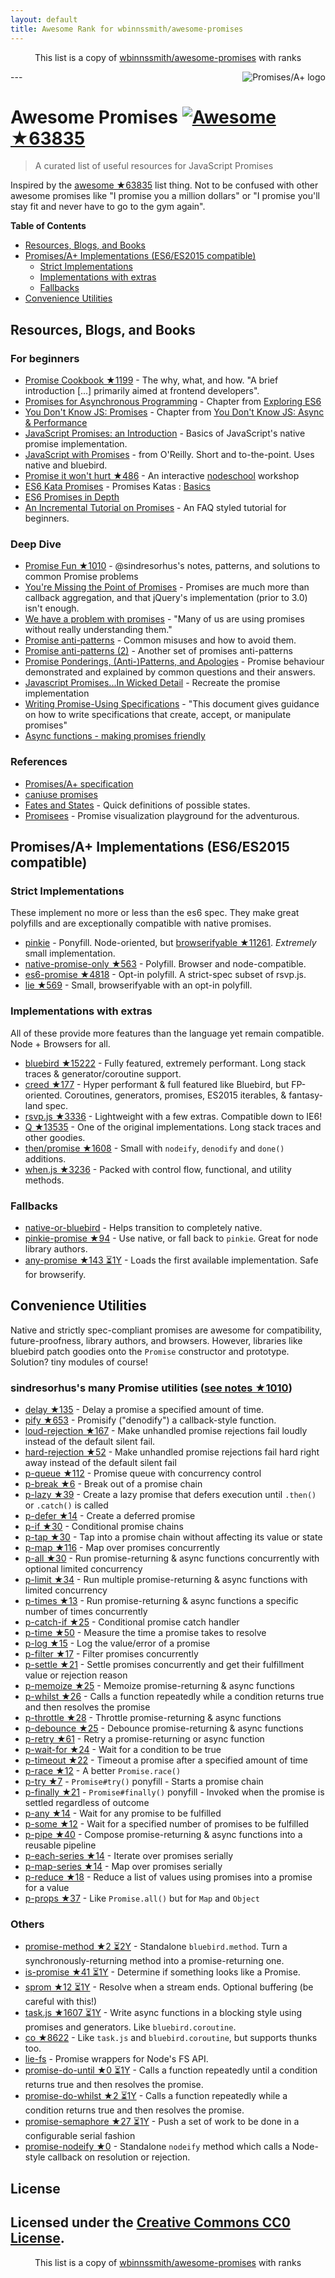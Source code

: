 ```yaml
---
layout: default
title: Awesome Rank for wbinnssmith/awesome-promises
---
```


<p align="center">
	This list is a copy of <a href="https://github.com/wbinnssmith/awesome-promises">wbinnssmith/awesome-promises</a> with ranks
</p>
---
<a href="https://promisesaplus.com/">
    <img src="https://promisesaplus.com/assets/logo-small.png" alt="Promises/A+ logo" align="right" />
</a>

# Awesome Promises [![Awesome](https://cdn.rawgit.com/sindresorhus/awesome/d7305f38d29fed78fa85652e3a63e154dd8e8829/media/badge.svg) ★63835](https://github.com/sindresorhus/awesome)

> A curated list of useful resources for JavaScript Promises

Inspired by the [awesome ★63835](https://github.com/sindresorhus/awesome) list thing. Not to be confused with other awesome promises like "I promise you a million dollars" or "I promise you'll stay fit and never have to go to the gym again".

**Table of Contents**

- [Resources, Blogs, and Books](#resources-blogs-and-books)
- [Promises/A+ Implementations (ES6/ES2015 compatible)](#promisesa-implementations-es6es2015-compatible)
  - [Strict Implementations](#strict-implementations)
  - [Implementations with extras](#implementations-with-extras)
  - [Fallbacks](#fallbacks)
- [Convenience Utilities](#convenience-utilities)

## Resources, Blogs, and Books

### For beginners
* [Promise Cookbook ★1199](https://github.com/mattdesl/promise-cookbook) - The why, what, and how. "A brief introduction [...] primarily aimed at frontend developers".
* [Promises for Asynchronous Programming](http://exploringjs.com/es6/ch_promises.html) - Chapter from [Exploring ES6](http://exploringjs.com/)
* [You Don't Know JS: Promises](https://github.com/getify/You-Dont-Know-JS/blob/master/async%20&%20performance/ch3.md) - Chapter from [You Don't Know JS: Async & Performance](https://github.com/getify/You-Dont-Know-JS/tree/master/async%20%26%20performance)
* [JavaScript Promises: an Introduction](https://developers.google.com/web/fundamentals/getting-started/primers/promises) - Basics of JavaScript's native promise implementation.
* [JavaScript with Promises](http://shop.oreilly.com/product/0636920032151.do) - from O'Reilly. Short and to-the-point. Uses native and bluebird.
* [Promise it won't hurt ★486](https://github.com/stevekane/promise-it-wont-hurt) - An interactive [nodeschool](https://nodeschool.io/) workshop
* [ES6 Kata Promises](http://es6katas.org/) - Promises Katas : [Basics](http://tddbin.com/#?kata=es6/language/promise/basics)
* [ES6 Promises in Depth](https://ponyfoo.com/articles/es6-promises-in-depth)
* [An Incremental Tutorial on Promises](http://www.sohamkamani.com/blog/2016/08/28/incremenal-tutorial-to-promises/) - An FAQ styled tutorial for beginners.

### Deep Dive
* [Promise Fun ★1010](https://github.com/sindresorhus/promise-fun) - @sindresorhus's notes, patterns, and solutions to common Promise problems
* [You're Missing the Point of Promises](https://blog.domenic.me/youre-missing-the-point-of-promises/) - Promises are much more than callback aggregation, and that jQuery's implementation (prior to 3.0) isn't enough.
* [We have a problem with promises](https://pouchdb.com/2015/05/18/we-have-a-problem-with-promises.html) - "Many of us are using promises without really understanding them."
* [Promise anti-patterns](https://github.com/petkaantonov/bluebird/wiki/Promise-anti-patterns) - Common misuses and how to avoid them.
* [Promise anti-patterns (2)](http://taoofcode.net/promise-anti-patterns/) - Another set of promises anti-patterns
* [Promise Ponderings, (Anti-)Patterns, and Apologies](https://sdgluck.github.io/2015/08/24/promise-ponderings-patterns-apologies/) - Promise behaviour demonstrated and explained by common questions and their answers.
* [Javascript Promises...In Wicked Detail](http://www.mattgreer.org/articles/promises-in-wicked-detail/) - Recreate the promise implementation
* [Writing Promise-Using Specifications](https://www.w3.org/2001/tag/doc/promises-guide) - "This document gives guidance on how to write specifications that create, accept, or manipulate promises"
* [Async functions - making promises friendly](https://developers.google.com/web/fundamentals/getting-started/primers/async-functions)

### References
* [Promises/A+ specification](https://promisesaplus.com/)
* [caniuse promises](http://caniuse.com/#feat=promises)
* [Fates and States](https://github.com/domenic/promises-unwrapping/blob/master/docs/states-and-fates.md) - Quick definitions of possible states.
* [Promisees](https://bevacqua.github.io/promisees/) - Promise visualization playground for the adventurous.

## Promises/A+ Implementations (ES6/ES2015 compatible)

### Strict Implementations
These implement no more or less than the es6 spec. They make great polyfills and are exceptionally compatible with native promises.

* [pinkie](https://github.com/floatdrop/pinkie) - Ponyfill. Node-oriented, but [browserifyable ★11261](https://github.com/substack/node-browserify). *Extremely* small implementation.
* [native-promise-only ★563](https://github.com/getify/native-promise-only) - Polyfill. Browser and node-compatible.
* [es6-promise ★4818](https://github.com/stefanpenner/es6-promise) - Opt-in polyfill. A strict-spec subset of rsvp.js.
* [lie ★569](https://github.com/calvinmetcalf/lie) - Small, browserifyable with an opt-in polyfill.

### Implementations with extras
All of these provide more features than the language yet remain compatible. Node + Browsers for all.

* [bluebird ★15222](https://github.com/petkaantonov/bluebird) - Fully featured, extremely performant. Long stack traces & generator/coroutine support.
* [creed ★177](https://github.com/briancavalier/creed) - Hyper performant & full featured like Bluebird, but FP-oriented. Coroutines, generators, promises, ES2015 iterables, & fantasy-land spec.
* [rsvp.js ★3336](https://github.com/tildeio/rsvp.js) - Lightweight with a few extras. Compatible down to IE6!
* [Q ★13535](https://github.com/kriskowal/q) - One of the original implementations. Long stack traces and other goodies.
* [then/promise ★1608](https://github.com/then/promise) - Small with `nodeify`, `denodify` and `done()` additions.
* [when.js ★3236](https://github.com/cujojs/when) - Packed with control flow, functional, and utility methods.


### Fallbacks
* [native-or-bluebird](https://www.npmjs.com/package/native-or-bluebird) - Helps transition to completely native.
* [pinkie-promise ★94](https://github.com/floatdrop/pinkie-promise) - Use native, or fall back to `pinkie`. Great for node library authors.
* [any-promise ★143 ⏳1Y](https://github.com/kevinbeaty/any-promise) - Loads the first available implementation. Safe for browserify.

## Convenience Utilities
Native and strictly spec-compliant promises are awesome for compatibility, future-proofness, library authors, and browsers. However, libraries like bluebird patch goodies onto the `Promise` constructor and prototype. Solution? tiny modules of course!

### sindresorhus's many Promise utilities ([see notes ★1010](https://github.com/sindresorhus/promise-fun))
* [delay ★135](https://github.com/sindresorhus/delay) - Delay a promise a specified amount of time.
* [pify ★653](https://github.com/sindresorhus/pify) - Promisify ("denodify") a callback-style function.
* [loud-rejection ★167](https://github.com/sindresorhus/loud-rejection) - Make unhandled promise rejections fail loudly instead of the default silent fail.
* [hard-rejection ★52](https://github.com/sindresorhus/hard-rejection) - Make unhandled promise rejections fail hard right away instead of the default silent fail
* [p-queue ★112](https://github.com/sindresorhus/p-queue) - Promise queue with concurrency control
* [p-break ★6](https://github.com/sindresorhus/p-break) - Break out of a promise chain
* [p-lazy ★39](https://github.com/sindresorhus/p-lazy) - Create a lazy promise that defers execution until `.then()` or `.catch()` is called
* [p-defer ★14](https://github.com/sindresorhus/p-defer) - Create a deferred promise
* [p-if ★30](https://github.com/sindresorhus/p-if) - Conditional promise chains
* [p-tap ★30](https://github.com/sindresorhus/p-tap) - Tap into a promise chain without affecting its value or state
* [p-map ★116](https://github.com/sindresorhus/p-map) - Map over promises concurrently
* [p-all ★30](https://github.com/sindresorhus/p-all) - Run promise-returning & async functions concurrently with optional limited concurrency
* [p-limit ★34](https://github.com/sindresorhus/p-limit) - Run multiple promise-returning & async functions with limited concurrency
* [p-times ★13](https://github.com/sindresorhus/p-times) - Run promise-returning & async functions a specific number of times concurrently
* [p-catch-if ★25](https://github.com/sindresorhus/p-catch-if) - Conditional promise catch handler
* [p-time ★50](https://github.com/sindresorhus/p-time) - Measure the time a promise takes to resolve
* [p-log ★15](https://github.com/sindresorhus/p-log) - Log the value/error of a promise
* [p-filter ★17](https://github.com/sindresorhus/p-filter) - Filter promises concurrently
* [p-settle ★21](https://github.com/sindresorhus/p-settle) - Settle promises concurrently and get their fulfillment value or rejection reason
* [p-memoize ★25](https://github.com/sindresorhus/p-memoize) - Memoize promise-returning & async functions
* [p-whilst ★26](https://github.com/sindresorhus/p-whilst) - Calls a function repeatedly while a condition returns true and then resolves the promise
* [p-throttle ★28](https://github.com/sindresorhus/p-throttle) - Throttle promise-returning & async functions
* [p-debounce ★25](https://github.com/sindresorhus/p-debounce) - Debounce promise-returning & async functions
* [p-retry ★61](https://github.com/sindresorhus/p-retry) - Retry a promise-returning or async function
* [p-wait-for ★24](https://github.com/sindresorhus/p-wait-for) - Wait for a condition to be true
* [p-timeout ★22](https://github.com/sindresorhus/p-timeout) - Timeout a promise after a specified amount of time
* [p-race ★12](https://github.com/sindresorhus/p-race) - A better `Promise.race()`
* [p-try ★7](https://github.com/sindresorhus/p-try) - `Promise#try()` ponyfill - Starts a promise chain
* [p-finally ★21](https://github.com/sindresorhus/p-finally) - `Promise#finally()` ponyfill - Invoked when the promise is settled regardless of outcome
* [p-any ★14](https://github.com/sindresorhus/p-any) - Wait for any promise to be fulfilled
* [p-some ★12](https://github.com/sindresorhus/p-some) - Wait for a specified number of promises to be fulfilled
* [p-pipe ★40](https://github.com/sindresorhus/p-pipe) - Compose promise-returning & async functions into a reusable pipeline
* [p-each-series ★14](https://github.com/sindresorhus/p-each-series) - Iterate over promises serially
* [p-map-series ★14](https://github.com/sindresorhus/p-map-series) - Map over promises serially
* [p-reduce ★18](https://github.com/sindresorhus/p-reduce) - Reduce a list of values using promises into a promise for a value
* [p-props ★37](https://github.com/sindresorhus/p-props) - Like `Promise.all()` but for `Map` and `Object`

### Others
* [promise-method ★2 ⏳2Y](https://github.com/wbinnssmith/promise-method) - Standalone `bluebird.method`. Turn a synchronously-returning method into a promise-returning one.
* [is-promise ★41 ⏳1Y](https://github.com/then/is-promise) - Determine if something looks like a Promise.
* [sprom ★12 ⏳1Y](https://github.com/then/sprom) - Resolve when a stream ends. Optional buffering (be careful with this!)
* [task.js ★1607 ⏳1Y](https://github.com/mozilla/task.js) - Write async functions in a blocking style using promises and generators. Like `bluebird.coroutine`.
* [co ★8622](https://github.com/tj/co) - Like `task.js` and `bluebird.coroutine`, but supports thunks too.
* [lie-fs](https://www.npmjs.com/package/lie-fs) - Promise wrappers for Node's FS API.
* [promise-do-until ★0 ⏳1Y](https://github.com/busterc/promise-do-until) - Calls a function repeatedly until a condition returns true and then resolves the promise.
* [promise-do-whilst ★2 ⏳1Y](https://github.com/busterc/promise-do-whilst) - Calls a function repeatedly while a condition returns true and then resolves the promise.
* [promise-semaphore ★27 ⏳1Y](https://github.com/samccone/promise-semaphore) - Push a set of work to be done in a configurable serial fashion
* [promise-nodeify ★0](https://github.com/kevinoid/promise-nodeify) - Standalone `nodeify` method which calls a Node-style callback on resolution or rejection.

## License
Licensed under the [Creative Commons CC0 License](https://creativecommons.org/publicdomain/zero/1.0/).
---
<p align="center">
	This list is a copy of <a href="https://github.com/wbinnssmith/awesome-promises">wbinnssmith/awesome-promises</a> with ranks
</p>
